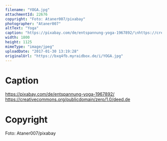 ```yaml
---
filename: "YOGA.jpg"
attachmentId: 22676
copyright: "Foto: Ataner007/pixabay"
photographer: "Ataner007"
altText: "Yoga"
caption: "https://pixabay.com/de/entspannung-yoga-1967892/\nhttps://creativecommons.org/publicdomain/zero/1.0/deed.de"
width: 1800
height: 1125
mimeType: "image/jpeg"
uploadDate: "2017-01-30 13:19:28"
originalUrl: "https://bxq4fb.myraidbox.de/i/YOGA.jpg"
---
```


# Caption

https://pixabay.com/de/entspannung-yoga-1967892/
https://creativecommons.org/publicdomain/zero/1.0/deed.de

# Copyright

Foto: Ataner007/pixabay
